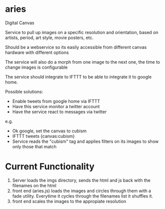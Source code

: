 # aries
Digital Canvas 

Service to pull up images on a specific resolution and orientation, based on artists, period, art style, movie posters, etc.

Should be a webservice so its easily accessible from different canvas hardware with different options

The service will also do a morph from one image to the next one, the time to change images is configurable

The service should integrate to IFTTT to be able to integrate it to google home.

Possible solutions:
- Enable tweets from google home via IFTTT
- Have this service monitor a twitter account
- Have the service react to messages via twitter

e.g.
- Ok google, set the canvas to cubism
- IFTTT tweets {canvas:cubism}
- Service reads the "cubism" tag and applies filters on its images to show only those that match

# Current Functionality
1. Server loads the imgs directory, sends the html and js back with the filenames on the html
2. front end (aries.js) loads the images and circles through them with a fade utility. Everytime it cycles through the filenames list it shuffles it.
3. front end scales the images to the appropiate resolution

